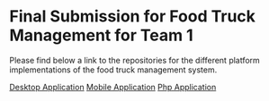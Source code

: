 # Final Submission for Food Truck Management for Team 1

Please find below a link to the repositories for the different platform implementations of the food truck management system.

[Desktop Application](https://github.com/Fall2016-ECSE321/FoodTruckManagementDesktop)
[Mobile Application](https://github.com/Fall2016-ECSE321/FoodTruckManagement_Mobile)
[Php Application](https://github.com/Fall2016-ECSE321/FoodTruckManagement_Web)
